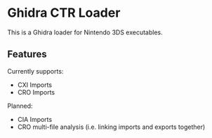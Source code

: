 # Ghidra CTR Loader

This is a Ghidra loader for Nintendo 3DS executables.

## Features

Currently supports:

- CXI Imports
- CRO Imports

Planned:

- CIA Imports
- CRO multi-file analysis (i.e. linking imports and exports together)

